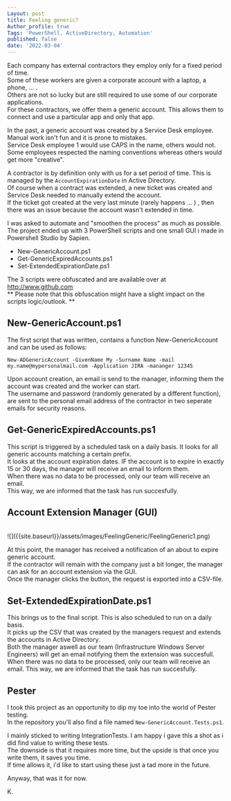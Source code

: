 ```yaml
---
Layout: post
title: Feeling generic?
Author_profile: true
Tags: 'PowerShell, ActiveDirectory, Automation'
published: false
date: '2022-03-04'
---
```


Each company has external contractors they employ only for a fixed period of time.<br>
Some of these workers are given a corporate account with a laptop, a phone, ... .<br>
Others are not so lucky but are still required to use some of our corporate applications.<br>
For these contractors, we offer them a generic account. This allows them to connect and use a particular app and only that app.<br>

In the past, a generic account was created by a Service Desk employee. Manual work isn't fun and it is prone to mistakes.<br>
Service Desk employee 1 would use CAPS in the name, others would not.<br>
Some employees respected the naming conventions whereas others would get more "creative".<br>

A contractor is by definition only with us for a set period of time. This is managed by the `AccountExpirationDate` in Active Directory.<br>
Of course when a contract was extended, a new ticket was created and Service Desk needed to manually extend the account.<br>
If the ticket got created at the very last minute (rarely happens ... ) , then there was an issue because the account wasn't extended in time.<br>

I was asked to automate and "smoothen the process" as much as possible.<br>
The project ended up with 3 PowerShell scripts and one small GUI i made in Powershell Studio by Sapien.<br>

- New-GenericAccount.ps1
- Get-GenericExpiredAccounts.ps1
- Set-ExtendedExpirationDate.ps1


The 3 scripts were obfuscated and are available over at http://www.github.com <br>
** Please note that this obfuscation might have a slight impact on the scripts logic/outlook. ** <br>

## New-GenericAccount.ps1 ##
The first script that was written, contains a function New-GenericAccount and can be used as follows:<br>

`New-ADGenericAccount -GivenName My -Surname Name -mail my.name@mypersonalmail.com -Application JIRA -mananger 12345`

Upon account creation, an email is send to the manager, informing them the account was created and the worker can start. <br>
The username and password (randomly generated by a different function), are sent to the personal email address of the contractor in two seperate emails for security reasons.

## Get-GenericExpiredAccounts.ps1 ##
This script is triggered by a scheduled task on a daily basis. It looks for all generic accounts matching a certain prefix. <br>
It looks at the account expiration dates. IF the account is to expire in exactly 15 or 30 days, the manager will receive an email to inform them. <br> 
When there was no data to be processed, only our team will receive an email. <br>
This way, we are informed that the task has run succesfully.

## Account Extension Manager (GUI) ##
<br>
![]({{site.baseurl}}/assets/images/FeelingGeneric/FeelingGeneric1.png)

At this point, the manager has received a notification of an about to expire generic account. <br>
If the contractor will remain with the company just a bit longer, the manager can ask for an account extension via the GUI. <br>
Once the manager clicks the button, the request is exported into a CSV-file.

## Set-ExtendedExpirationDate.ps1 ##
This brings us to the final script. This is also scheduled to run on a daily basis. <br>
It picks up the CSV that was created by the managers request and extends the accounts in Active Directory. <br>
Both the manager aswell as our team (Infrastructure Windows Server Engineers) will get an email notifying them the extension was succesfull. <br>
When there was no data to be processed, only our team will receive an email. This way, we are informed that the task has run succesfully. <br>

## Pester ##
I took this project as an opportunity to dip my toe into the world of Pester testing. <br> 
In the repository you'll also find a file named `New-GenericAccount.Tests.ps1`.

I mainly sticked to writing IntegrationTests. I am happy i gave this a shot as i did find value to writing these tests. <br>
The downside is that it requires more time, but the upside is that once you write them, it saves you time. <br>
 If time allows it, i'd like to start using these just a tad more in the future.<br>

Anyway, that was it for now.

K.